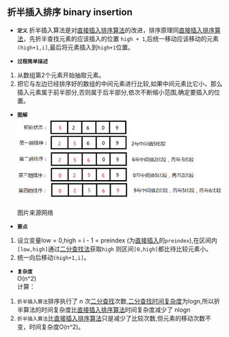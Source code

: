 ## 折半插入排序 binary insertion

- **`定义`** 
折半插入算法是对[直接插入排序算法](../straight_insertion)的改进，排序原理同[直接插入排序算法](../straight_insertion)，先折半查找元素的应该插入的位置 `high + 1`,后统一移动应该移动的元素`(high+1,i]`,最后将元素插入到`high+1`位置。 </br>


- **`过程简单描述`**
1. 从数组第2个元素开始抽取元素。</br>
2. 把它与左边已经排序好的数组的中间元素进行比较,如果中间元素比它小，那么插入元素属于前半部分,否则属于后半部分,依次不断缩小范围,确定要插入的位置。</br>


- **`图解`**  
![binary_insertion](./binary_insertion.jpg)</br>  
图片来源网络</br>

- **`要点`**  
1. 设立变量low = 0,high = i - 1 = preindex (为[直接插入](../straight_insertion/straight_insertion)的`preindex`),在区间内`[low,high]`通过[二分查找法](../../search/binary_search)获取`high` 则区间`[0,high]`都比待比较元素小。</br>
2. 统一向后移动`(high+1,i]`。</br>

- **`复杂度`**      
O(n^2)  
计算：
1. `折半插入算法`排序执行了 n 次[二分查找](../../search/binary_search)次数,[二分查找时间复杂度](../../search/binary_search#binary_search_space)为logn,所以折半算法的时间复杂度比[直接插入排序算法](../straight_insertion)时间复杂度减少了 nlogn  
2. `折半插入算法`比[直接插入排序算法](../straight_insertion)只是减少了比较次数,但元素的移动次数不变，时间复杂度O(n^2)。